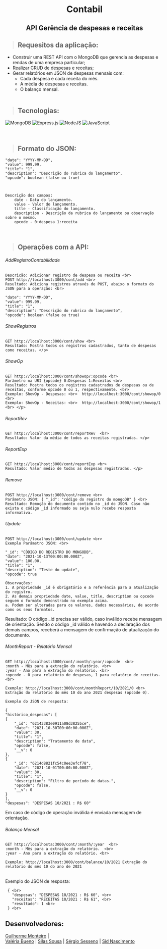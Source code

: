 <h1 align="center" >  Contabil </h1>
<h2 align="center">API Gerência de despesas e receitas </h2>

> ## Requesitos da aplicação:
- Construir uma REST API com o MongoDB que gerencia as despesas e rendas de uma empresa particular;
 - Realizar CRUD de despesas e receitas;
 - Gerar relatórios em JSON de despesas mensais com:
   - Cada despesa e cada receita do mês.
   - A média de despesas e receitas.
   - O balanço mensal.
	<br>

> ## Tecnologias:
![MongoDB](https://img.shields.io/badge/MongoDB-%234ea94b.svg?style=for-the-badge&logo=mongodb&logoColor=white)
![Express.js](https://img.shields.io/badge/express.js-%23404d59.svg?style=for-the-badge&logo=express&logoColor=%2361DAFB)
![NodeJS](https://img.shields.io/badge/node.js-6DA55F?style=for-the-badge&logo=node.js&logoColor=white)
![JavaScript](https://img.shields.io/badge/javascript-%23323330.svg?style=for-the-badge&logo=javascript&logoColor=%23F7DF1E)

<br>

> ## Formato do JSON: 			

	"date": "YYYY-MM-DD", 	
	"value": 999.99, 	
	"title": "1", 	
	"description": "Descrição do rubrica do lançamento", 	
	"opcode": boolean (false ou true) 	
	


	Descrição dos campos: 
		date - Data do lançamento. 
		value - Valor do lançamento. 
		title - Classificação do lançamento. 
		description - Descrição da rubrica do lançamento ou observação sobre o mesmo. 
		opcode - 0:despesa 1:receita

<br>

> ## Operações com a API:


###### AddRegistroContabilidade 
	Descricão: Adicionar registro de despesa ou receita <br>
	POST http://localhost:3000/cont/add <br>
	Resultado: Adiciona registros através de POST, abaixo o formato do JSON para a operação: <br>
	
	"date": "YYYY-MM-DD", 	
	"value": 999.99, 	
	"title": "1", 	
	"description": "Descrição do rubrica do lançamento", 	
	"opcode": boolean (false ou true) 	


###### ShowRegistros 
	GET http://localhost:3000/cont/show <br>
	Resultado: Mostra todos os registros cadastrados, tanto de despesas como receitas. </p>

###### ShowOp <br>
	GET http://localhost:3000/cont/showop/:opcode <br>
	Parâmetro na URI {opcode} 0:Despesas 1:Receitas <br>
	Resultado: Mostra todos os registros cadastrados de despesas ou de receitas, conforme opcode 0 ou 1, respectivamente. <br>
	Exemplo: ShowOp - Despesas: <br>  http://localhost:3000/cont/showop/0 <br>
	Exemplo: ShowOp - Receitas: <br>  http://localhost:3000/cont/showop/1 <br> </p>
			
###### ReportRev 
	GET http://localhost:3000/cont/reportRev  <br>
	Resultado: Valor da média de todos as receitas registradas. </p>
	
###### ReportExp 
	GET http://localhost:3000/cont/reportExp <br>
	Resultado: Valor médio de todas as despesas registradas. </p>

###### Remove 
	POST http://localhost:3000/cont/remove <br>
	Parâmetro JSON: { "_id": "código do registro do mongoDB" } <br>
	Resultado: Remoção do documento contido no _id do JSON. Caso não exista o código _id informado ou seja nulo recebe resposta informativa.

###### Update
	POST http://localhost:3000/cont/update <br>
	Exemplo Parâmetro JSON: <br>

	"_id": "CÓDIGO DO REGISTRO DO MONGODB",
	"date": "2021-10-13T00:00:00.000Z", 
	"value": 100.00,
	"title": "1",
	"description": "Teste do update",
	"opcode": true 

	Observações:  
	1. A propriedade _id é obrigatório e a referência para a atualização do registro.
	2. As demais propriedade date, value, title, description ou opcode seguem o formato demonstrado no exemplo acima.
	a. Podem ser alteradas para os valores, dados necessários, de acordo como os seus formatos. 

Resultado: O código _id precisa ser válido, caso inválido recebe mensagem de orientação. Sendo o código _id válido e havendo a declaração dos demais campos, receberá a mensagem de confirmação de atualização do documento. 

###### MonthReport - Relatório Mensal
	GET http://localhost:3000/cont/:month/:year/:opcode  <br>
	:month - Mês para a extração do relatório. <br>
	:year - Ano para a extração do relatório. <br>
	:opcode - 0 para relatório de despesas, 1 para relatório de receitas. <br>

	Exemplo: http://localhost:3000/cont/monthReport/10/2021/0 <br>
	Extração do relatório do mês 10 do ano 2021 despesas (opcode 0).

	Exemplo do JSON de resposta: 

	{
	"histórico_despesas": [ 
    { 
        "_id": "62143383e0911a08d38255ce", 
        "date": "2021-10-30T00:00:00.000Z", 
        "value": 30, 
        "title": "1",
        "description": "Tratamento de data", 
        "opcode": false,
        "__v": 0 
    }, 
    {  
        "_id": "6214d8821fc54c0ee3efcf78", 
        "date": "2021-10-01T00:00:00.000Z",
        "value": 30, 
        "title": "1", 
        "description": "Filtro de período de datas.", 
        "opcode": false, 
        "__v": 0 
    } 
	], 
	"despesas": "DESPESAS 10/2021 : R$ 60" 


Em caso de código de operação inválida é enviada mensagem de orientação. <br> 

###### Balanço Mensal
	GET http://localhosta:3000/cont/:month/:year  <br>
	:month - Mês para a extração do relatório.  <br>
	:year - Ano para a extração do relatório. <br>

	Exemplo: http://localhost:3000/cont/balance/10/2021 Extração do relatório do mês 10 do ano de 2021
<br>
Exemplo do JSON de resposta: <br>

     { <br>
       "despesas": "DESPESAS 10/2021 : R$ 60", <br>
       "receitas": "RECEITAS 10/2021 : R$ 61", <br>
       "resultado": 1 <br>
     } <br>

## Desenvolvedores:

<a href="https://github.com/Guimonteirol">Guilherme Monteiro</a> |	 
<a href="https://github.com/valleriabueno">Valéria Bueno</a> | 
<a href="https://github.com/SilasSousadeJesus">Silas Sousa</a> | 
<a href="https://github.com/SESSENO">Sérgio Sesseno</a> |
<a href="https://github.com/Sidnasciment0">Sid Nascimento</a>
